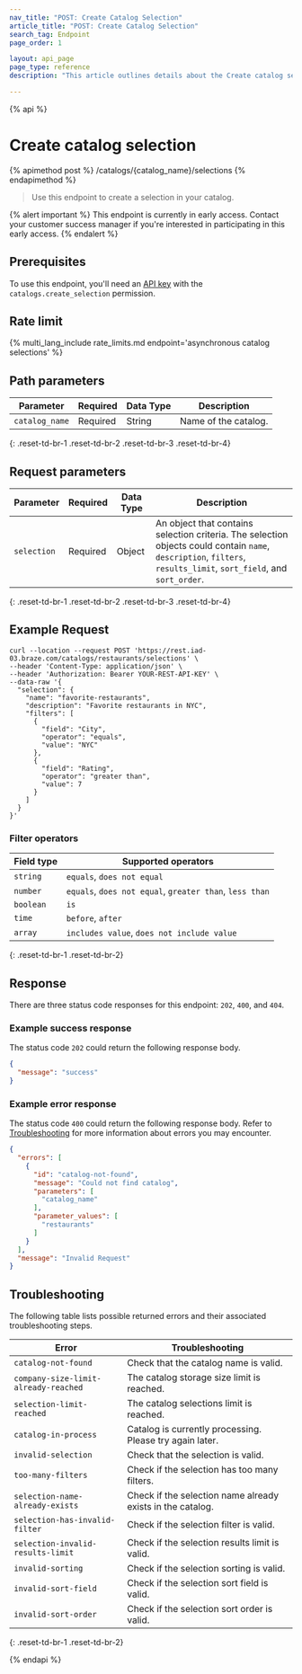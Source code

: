 ```yaml
---
nav_title: "POST: Create Catalog Selection"
article_title: "POST: Create Catalog Selection"
search_tag: Endpoint
page_order: 1

layout: api_page
page_type: reference
description: "This article outlines details about the Create catalog selection Braze endpoint."

---
```

{% api %}
# Create catalog selection
{% apimethod post %}
/catalogs/{catalog_name}/selections
{% endapimethod %}

> Use this endpoint to create a selection in your catalog.

{% alert important %}
This endpoint is currently in early access. Contact your customer success manager if you're interested in participating in this early access.
{% endalert %}

## Prerequisites

To use this endpoint, you'll need an [API key]({{site.baseurl}}/api/basics#rest-api-key/) with the `catalogs.create_selection` permission.

## Rate limit

{% multi_lang_include rate_limits.md endpoint='asynchronous catalog selections' %}

## Path parameters

| Parameter      | Required | Data Type | Description          |
| -------------- | -------- | --------- | -------------------- |
| `catalog_name` | Required | String    | Name of the catalog. |
{: .reset-td-br-1 .reset-td-br-2 .reset-td-br-3 .reset-td-br-4}

## Request parameters

| Parameter   | Required | Data Type | Description                                                                                                                                                        |
| ----------- | -------- | --------- | ------------------------------------------------------------------------------------------------------------------------------------------------------------------ |
| `selection` | Required | Object    | An object that contains selection criteria. The selection objects could contain `name`, `description`, `filters`, `results_limit`, `sort_field`, and `sort_order`. |
{: .reset-td-br-1 .reset-td-br-2 .reset-td-br-3 .reset-td-br-4}

## Example Request

```
curl --location --request POST 'https://rest.iad-03.braze.com/catalogs/restaurants/selections' \
--header 'Content-Type: application/json' \
--header 'Authorization: Bearer YOUR-REST-API-KEY' \
--data-raw '{
  "selection": {
    "name": "favorite-restaurants",
    "description": "Favorite restaurants in NYC",
    "filters": [
      {
        "field": "City",
        "operator": "equals",
        "value": "NYC"
      },
      {
        "field": "Rating",
        "operator": "greater than",
        "value": 7
      }
    ]
  }
}'
```

### Filter operators

| Field type | Supported operators                                     |
| ---------- | ------------------------------------------------------- |
| `string`   | `equals`, `does not equal`                              |
| `number`   | `equals`, `does not equal`, `greater than`, `less than` |
| `boolean`  | `is`                                                    |
| `time`     | `before`, `after`                                       |
| `array`    | `includes value`, `does not include value`              |
{: .reset-td-br-1 .reset-td-br-2}

## Response

There are three status code responses for this endpoint: `202`, `400`, and `404`.

### Example success response

The status code `202` could return the following response body.

```json
{
  "message": "success"
}
```

### Example error response

The status code `400` could return the following response body. Refer to [Troubleshooting](#troubleshooting) for more information about errors you may encounter.

```json
{
  "errors": [
    {
      "id": "catalog-not-found",
      "message": "Could not find catalog",
      "parameters": [
        "catalog_name"
      ],
      "parameter_values": [
        "restaurants"
      ]
    }
  ],
  "message": "Invalid Request"
}
```

## Troubleshooting

The following table lists possible returned errors and their associated troubleshooting steps.

| Error                                | Troubleshooting                                            |
| ------------------------------------ | ---------------------------------------------------------- |
| `catalog-not-found`                  | Check that the catalog name is valid.                      |
| `company-size-limit-already-reached` | The catalog storage size limit is reached.                 |
| `selection-limit-reached`            | The catalog selections limit is reached.                   |
| `catalog-in-process`                 | Catalog is currently processing. Please try again later.   |
| `invalid-selection`                  | Check that the selection is valid.                         |
| `too-many-filters`                   | Check if the selection has too many filters.               |
| `selection-name-already-exists`      | Check if the selection name already exists in the catalog. |
| `selection-has-invalid-filter`       | Check if the selection filter is valid.                    |
| `selection-invalid-results-limit`    | Check if the selection results limit is valid.             |
| `invalid-sorting`                    | Check if the selection sorting is valid.                   |
| `invalid-sort-field`                 | Check if the selection sort field is valid.                |
| `invalid-sort-order`                 | Check if the selection sort order is valid.                |
{: .reset-td-br-1 .reset-td-br-2}

{% endapi %}